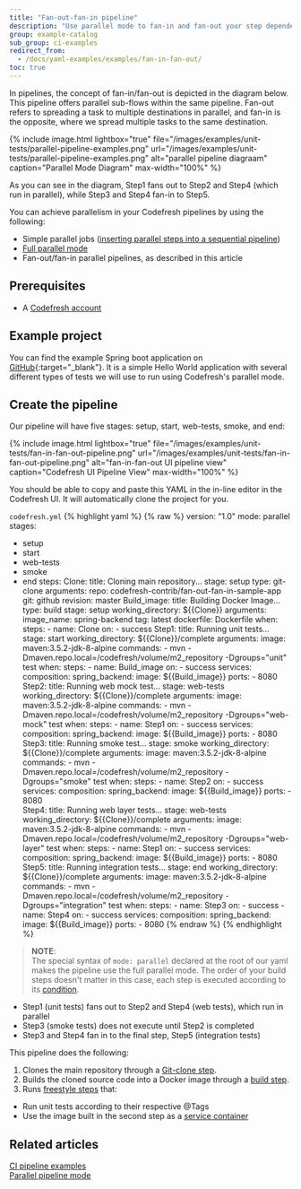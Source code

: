 ```yaml
---
title: "Fan-out-fan-in pipeline"
description: "Use parallel mode to fan-in and fan-out your step dependencies"
group: example-catalog
sub_group: ci-examples
redirect_from:
  - /docs/yaml-examples/examples/fan-in-fan-out/
toc: true
---
```


In pipelines, the concept of fan-in/fan-out is depicted in the diagram below.  This pipeline offers parallel sub-flows within the same pipeline.  Fan-out refers to spreading a task to multiple destinations in parallel, and fan-in is the opposite, where we spread multiple tasks to the same destination.

{% include image.html 
lightbox="true" 
file="/images/examples/unit-tests/parallel-pipeline-examples.png" 
url="/images/examples/unit-tests/parallel-pipeline-examples.png" 
alt="parallel pipeline diagraam"
caption="Parallel Mode Diagram"
max-width="100%" 
%}

As you can see in the diagram, Step1 fans out to Step2 and Step4 (which run in parallel), while Step3 and Step4 fan-in to Step5.

You can achieve parallelism in your Codefresh pipelines by using the following:

- Simple parallel jobs ([inserting parallel steps into a sequential pipeline]({{site.baseurl}}/docs/pipelines/advanced-workflows/#inserting-parallel-steps-in-a-sequential-pipeline))
- [Full parallel mode]({{site.baseurl}}/docs/pipelines/advanced-workflows/#parallel-pipeline-mode)
- Fan-out/fan-in parallel pipelines, as described in this article

## Prerequisites

- A [Codefresh account]({{site.baseurl}}/docs/administration/account-user-management/create-codefresh-account/)

## Example project

You can find the example Spring boot application on [GitHub](https://github.com/codefresh-contrib/fan-out-fan-in-sample-app.git){:target="\_blank"}.  It is a simple Hello World application with several different types of tests we will use to run using Codefresh's parallel mode.

## Create the pipeline

Our pipeline will have five stages: setup, start, web-tests, smoke, and end:

{% include image.html 
lightbox="true" 
file="/images/examples/unit-tests/fan-in-fan-out-pipeline.png" 
url="/images/examples/unit-tests/fan-in-fan-out-pipeline.png" 
alt="fan-in-fan-out UI pipeline view"
caption="Codefresh UI Pipeline View"
max-width="100%" 
%}

You should be able to copy and paste this YAML in the in-line editor in the Codefresh UI.  It will automatically clone the project for you.

`codefresh.yml`
{% highlight yaml %}
{% raw %}
version: "1.0"
mode: parallel
stages:
- setup
- start
- web-tests
- smoke
- end
steps:
  Clone: 
    title: Cloning main repository...
    stage: setup
    type: git-clone
    arguments:
      repo: codefresh-contrib/fan-out-fan-in-sample-app
      git: github
      revision: master
  Build_image:
    title: Building Docker Image...
    type: build
    stage: setup
    working_directory: ${{Clone}}
    arguments:
      image_name: spring-backend
      tag: latest
      dockerfile: Dockerfile 
      when:
        steps:
        - name: Clone
          on:
          - success 
  Step1:
    title: Running unit tests...
    stage: start
    working_directory: ${{Clone}}/complete
    arguments:
      image: maven:3.5.2-jdk-8-alpine
      commands:
        - mvn -Dmaven.repo.local=/codefresh/volume/m2_repository -Dgroups="unit" test
      when:
        steps:
        - name: Build_image
          on:
          - success
    services:
      composition:
        spring_backend:
          image: ${{Build_image}}
          ports:
            - 8080
  Step2:
    title: Running web mock test...
    stage: web-tests
    working_directory: ${{Clone}}/complete
    arguments:
      image: maven:3.5.2-jdk-8-alpine
      commands:
        - mvn -Dmaven.repo.local=/codefresh/volume/m2_repository -Dgroups="web-mock" test
      when:
            steps:
            - name: Step1
              on:
              - success
      services:
          composition:
            spring_backend:
              image: ${{Build_image}}
              ports:
                - 8080
  Step3:
    title: Running smoke test...
    stage: smoke
    working_directory: ${{Clone}}/complete
    arguments:
      image: maven:3.5.2-jdk-8-alpine
      commands:
        - mvn -Dmaven.repo.local=/codefresh/volume/m2_repository -Dgroups="smoke" test
      when:
        steps:
          - name: Step2
            on:
            - success
      services:
          composition:
            spring_backend:
              image: ${{Build_image}}
              ports:
                - 8080           
  Step4:
    title: Running web layer tests...
    stage: web-tests
    working_directory: ${{Clone}}/complete
    arguments:
      image: maven:3.5.2-jdk-8-alpine
      commands:
        - mvn -Dmaven.repo.local=/codefresh/volume/m2_repository -Dgroups="web-layer" test
      when:
        steps:
          - name: Step1
            on:
            - success
      services:
          composition:
            spring_backend:
              image: ${{Build_image}}
              ports:
                - 8080
  Step5:
    title: Running integration tests...
    stage: end
    working_directory: ${{Clone}}/complete
    arguments:
      image: maven:3.5.2-jdk-8-alpine
      commands:
        - mvn -Dmaven.repo.local=/codefresh/volume/m2_repository -Dgroups="integration" test
      when:
        steps:
          - name: Step3
            on:
            - success
          - name: Step4
            on:
            - success
      services:
          composition:
            spring_backend:
              image: ${{Build_image}}
              ports:
                - 8080
{% endraw %}
{% endhighlight %}

>**NOTE**:  
 The special syntax of `mode: parallel` declared at the root of our yaml makes the pipeline use the full parallel mode. 
The order of your build steps doesn't matter in this case, each step is executed according to its [condition]({{site.baseurl}}/docs/pipelines/conditional-execution-of-steps/).

- Step1 (unit tests) fans out to Step2 and Step4 (web tests), which run in parallel
- Step3 (smoke tests) does not execute until Step2 is completed
- Step3 and Step4 fan in to the final step, Step5 (integration tests)

This pipeline does the following:

1. Clones the main repository through a [Git-clone step]({{site.baseurl}}/docs/pipelines/steps/git-clone/).
2. Builds the cloned source code into a Docker image through a [build step]({{site.baseurl}}/docs/pipelines/steps/build/).
3. Runs [freestyle steps]({{site.baseurl}}/docs/pipelines/steps/freestyle/) that:
  - Run unit tests according to their respective @Tags
  - Use the image built in the second step as a [service container]({{site.baseurl}}/docs/pipelines/service-containers/)
 
## Related articles
[CI pipeline examples]({{site.baseurl}}/docs/example-catalog/examples/#ci-examples)  
[Parallel pipeline mode]({{site.baseurl}}/docs/pipelines/advanced-workflows/#parallel-pipeline-mode)  

